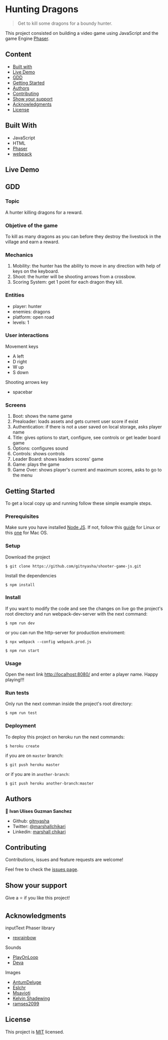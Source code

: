 # Hunting Dragons

> Get to kill some dragons for a boundy hunter.

<!-- <p align="center">
    <img src="image.png">
</p> -->

This project consisted on building a video game using JavaScript and the game Engine [Phaser](https://phaser.io/).

## Content

- [Built with](#built-with)
- [Live Demo](#live-demo)
- [GDD](#gdd)
- [Getting Started](#getting-started)
- [Authors](#authors)
- [Contributing](#contributing)
- [Show your support](#show-your-support)
- [Acknowledgments](#acknowledgments)
- [License](#license)

## Built With

- JavaScript
- HTML
- [Phaser](https://phaser.io/)
- [webpack](https://webpack.js.org/)

## Live Demo

[]()

## GDD

### Topic

A hunter killing dragons for a reward.

### Objetive of the game

To kill as many dragons as you can before they destroy the livestock in the village and earn a reward.

### Mechanics

1. Mobility: the hunter has the ability to move in any direction with help of keys on the keyboard.
2. Shoot: the hunter will be shooting arrows from a crossbow.
3. Scoring System: get 1 point for each dragon they kill.

### Entities

- player: hunter
- enemies: dragons
- platform: open road
- levels: 1

### User interactions

Movement keys

- A left
- D right
- W up
- S down

Shooting arrows key

- spacebar

### Screens

1. Boot: shows the name game
2. Prealoader: loads assets and gets current user score if exist
3. Authentication: if there is not a user saved on local storage, asks player name
4. Title: gives options to start, configure, see controls or get leader board game
5. Options: configures sound
6. Controls: shows controls
7. Leader Board: shows leaders scores' game
8. Game: plays the game
9. Game Over: shows player's current and maximum scores, asks to go to the menu

## Getting Started

To get a local copy up and running follow these simple example steps.

### Prerequisites

Make sure you have installed [Node JS](https://nodejs.org/en/). If not, follow this [guide](https://www.geeksforgeeks.org/installation-of-node-js-on-linux/) for Linux or this [one](https://treehouse.github.io/installation-guides/mac/node-mac.html) for Mac OS.

### Setup

Download the project

    $ git clone https://github.com/gitnyasha/shooter-game-js.git

Install the dependencies

    $ npm install

### Install

If you want to modify the code and see the changes on live go the project's root directory and run webpack-dev-server with the next command:

    $ npm run dev

or you can run the http-server for production enviroment:

    $ npx webpack --config webpack.prod.js

    $ npm run start

### Usage

Open the next link [http://localhost:8080/](http://localhost:8080/) and enter a player name. Happy playing!!!

### Run tests

Only run the next comman inside the project's root directory:

    $ npm run test

### Deployment

To deploy this project on heroku run the next commands:

    $ heroku create

if you are on `master` branch:

    $ git push heroku master

or if you are in `another-branch`:

    $ git push heroku another-branch:master

## Authors

👤 **Ivan Ulises Guzman Sanchez**

- Github: [gitnyasha](https://github.com/gitnyasha)
- Twitter: [@marshallchikari](https://twitter.com/marshallchikari)
- Linkedin: [marshall chikari](https://www.linkedin.com/in/marshall-chikari)

## Contributing

Contributions, issues and feature requests are welcome!

Feel free to check the [issues page](https://github.com/gitnyasha/shooter-game-js/issues).

## Show your support

Give a ⭐️ if you like this project!

## Acknowledgments

inputText Phaser library

- [rexrainbow](https://rexrainbow.github.io/phaser3-rex-notes/)

Sounds

- [PlayOnLoop](https://opengameart.org/users/playonloop)
- [Deva](https://opengameart.org/users/deva)

Images

- [AntumDeluge](https://opengameart.org/users/antumdeluge)
- [Eslchr](https://opengameart.org/users/eslchr)
- [Msavioti](https://opengameart.org/users/msavioti)
- [Kelvin Shadewing](https://opengameart.org/users/kelvin-shadewing)
- [ramses2099](https://opengameart.org/users/ramses2099)

## License

This project is [MIT](LICENSE) licensed.
